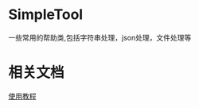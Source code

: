 # SimpleTool
一些常用的帮助类,包括字符串处理，json处理，文件处理等
# 相关文档
[使用教程](https://www.cnblogs.com/huguodong/p/16400206.html)
